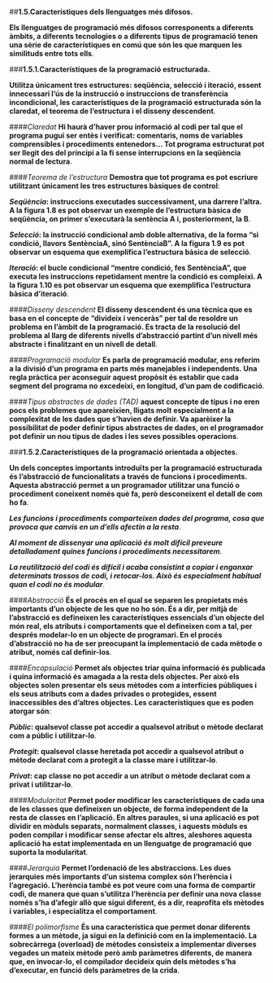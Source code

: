 ##**1.5.Característiques dels llenguatges més difosos.**

__Els llenguatges de programació més difosos corresponents a diferents àmbits,
a diferents tecnologies o a diferents tipus de programació tenen una sèrie de
característiques en comú que són les que marquen les similituds entre tots ells__.

###**1.5.1.Característiques de la programació estructurada.**

__Utilitza únicament tres estructures: seqüència, selecció i iteració, essent innecessari l’ús de la instrucció o instruccions de transferència incondicional, les característiques de la programació estructurada són la claredat, el teorema de l’estructura i el disseny descendent__.

####*Claredat*
__Hi haurà d’haver prou informació al codi per tal que el programa pugui ser entès i verificat: comentaris, noms de variables comprensibles i procediments entenedors... Tot programa estructurat pot ser llegit des del principi a la fi sense interrupcions en la seqüència normal de lectura__.

####*Teorema de l’estructura*
__Demostra que tot programa es pot escriure utilitzant únicament les tres estructures bàsiques de control__:

__*Seqüència*: instruccions executades successivament, una darrere l’altra. A la figura 1.8 es pot observar un exemple de l’estructura bàsica de seqüència, on primer s’executarà la sentència A i, posteriorment, la B__.

__*Selecció*: la instrucció condicional amb doble alternativa, de la forma “si condició, llavors SentènciaA, sinó SentènciaB”. A la figura 1.9 es pot observar un esquema que exemplifica l’estructura bàsica de selecció__.

__*Iteració*: el bucle condicional “mentre condició, fes SentènciaA”, que executa les instruccions repetidament mentre la condició es compleixi. A la figura 1.10 es pot observar un esquema que exemplifica l’estructura bàsica d’iteració__.

####*Disseny descendent*
__El disseny descendent és una tècnica que es basa en el concepte de “divideix i venceràs” per tal de resoldre un problema en l’àmbit de la programació. Es tracta de la resolució del problema al llarg de diferents nivells d’abstracció partint d’un nivell més abstracte i finalitzant en un nivell de detall__.

####*Programació modular*
__Es parla de programació modular, ens referim a la divisió d’un programa en parts més manejables i independents. Una regla pràctica per aconseguir aquest propòsit és establir que cada segment del programa no excedeixi, en longitud, d’un pam de codificació__.

####*Tipus abstractes de dades (TAD)*
__aquest concepte de tipus i no eren pocs els problemes que apareixien, lligats molt especialment a la complexitat de les dades que s’havien de definir. Va aparèixer la possibilitat de poder definir tipus abstractes de dades, on el programador pot definir un nou tipus de dades i les seves possibles operacions__.

###**1.5.2.Característiques de la programació orientada a objectes.**

__Un dels conceptes importants introduïts per la programació estructurada és l’abstracció de funcionalitats a través de funcions i procediments. Aquesta abstracció permet a un programador utilitzar una funció o procediment coneixent només què fa, però desconeixent el detall de com ho fa__.

__*Les funcions i procediments comparteixen dades del programa, cosa que provoca que canvis en un d’ells afectin a la resta*__. 

__*Al moment de dissenyar una aplicació és molt difícil preveure detalladament quines funcions i procediments necessitarem*__.

__*La reutilització del codi és difícil i acaba consistint a copiar i enganxar determinats trossos de codi, i retocar-los. Això és especialment habitual quan el codi no és modular*__.

####*Abstracció*
__És el procés en el qual se separen les propietats més importants d’un objecte de les que no ho són. És a dir, per mitjà de l’abstracció es defineixen les característiques essencials d’un objecte del món real, els atributs i comportaments que el defineixen com a tal, per després modelar-lo en un objecte de programari. En el procés d’abstracció no ha de ser preocupant la implementació de cada mètode o atribut, només cal definir-los__.

####*Encapsulació*
__Permet als objectes triar quina informació és publicada i quina informació és amagada a la resta dels objectes. Per això els objectes solen presentar els seus mètodes com a interfícies públiques i els seus atributs com a dades privades o protegides, essent inaccessibles des d’altres objectes. Les característiques que es poden atorgar són__:

__*Públic*: qualsevol classe pot accedir a qualsevol atribut o mètode declarat com a públic i utilitzar-lo__.

__*Protegit*: qualsevol classe heretada pot accedir a qualsevol atribut o mètode declarat com a protegit a la classe mare i utilitzar-lo__.

__*Privat*: cap classe no pot accedir a un atribut o mètode declarat com a privat i utilitzar-lo__.

####*Modularitat*
__Permet poder modificar les característiques de cada una de les classes que defineixen un objecte, de forma independent de la resta de classes en l’aplicació. En altres paraules, si una aplicació es pot dividir en mòduls separats, normalment classes, i aquests mòduls es poden compilar i modificar sense afectar els altres, aleshores aquesta aplicació ha estat implementada en un llenguatge de programació que suporta la modularitat__.

####*Jerarquia*
__Permet l’ordenació de les abstraccions. Les dues jerarquies més importants d’un sistema complex són l’herència i l’agregació.
L’herència també es pot veure com una forma de compartir codi, de manera que quan s’utilitza l’herència per definir una nova classe només s’ha d’afegir allò que sigui diferent, és a dir, reaprofita els mètodes i variables, i especialitza el comportament__.

####*El polimorfisme*
__És una característica que permet donar diferents formes a un mètode, ja sigui en la definició com en la implementació.
La sobrecàrrega (overload) de mètodes consisteix a implementar diverses vegades un mateix mètode però amb paràmetres diferents, de manera que, en invocar-lo, el compilador decideix quin dels mètodes s’ha d’executar, en funció dels paràmetres de la crida__.


